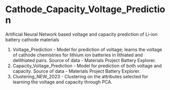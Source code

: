 # Cathode_Capacity_Voltage_Prediction
Artificial Neural Network based voltage and capacity prediction of Li-ion battery cathode materials

1. Voltage_Prediction - Model for prediction of voltage; learns the voltage of cathode chemistries for lithium ion batteries in lithiated and delithiated pairs. Source of data - Materials Project Battery Explorer.
2. Capacity_Voltage_Prediction - Model for prediction of both voltage and capacity. Source of data - Materials Project Battery Explorer.
3. Clustering_NEW_2023 - Clustering on the attributes selected for learning the voltage and capacity through PCA. 

